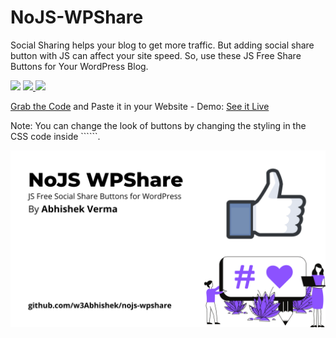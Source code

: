 # NoJS-WPShare

Social Sharing helps your blog to get more traffic. But adding social share button with JS can affect your site speed. So, use these JS Free Share Buttons for Your WordPress Blog.
 <p align="left">
<img src="https://img.shields.io/docker/v/w3Abhishek/nojs-wpshare?sort=date&style=for-the-badge" />
    <a href="https://github.com/w3Abhishek" target="_blank">
      <img src="https://img.shields.io/github/followers/w3Abhishek?label=Follow&style=for-the-badge" />
    </a>
 <a href="http://hits.dwyl.com/w3Abhishek/nojs-wpshare" target="_blank">
      <img src="http://hits.dwyl.com/w3Abhishek/nojs-wpshare.svg&style=for-the-badge" />
    </a>
    </p><p><a href="https://raw.githubusercontent.com/w3Abhishek/nojs-wpshare/master/code.html">Grab the Code</a> and Paste it in your Website - Demo: <a href="https://codepen.io/w3Abhishek/full/gOrmRER">See it Live</a></p>
    Note: You can change the look of buttons by changing the styling in the CSS code inside ```<style></style>```.
    
![img](https://raw.githubusercontent.com/w3Abhishek/nojs-wpshare/master/NoJS%20WPShare.png)



